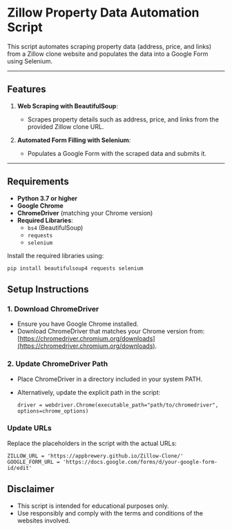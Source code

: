 # Zillow Property Data Automation Script

This script automates scraping property data (address, price, and links) from a Zillow clone website and populates the data into a Google Form using Selenium.

---

## Features

1. **Web Scraping with BeautifulSoup**:
   - Scrapes property details such as address, price, and links from the provided Zillow clone URL.

2. **Automated Form Filling with Selenium**:
   - Populates a Google Form with the scraped data and submits it.

---

## Requirements

- **Python 3.7 or higher**
- **Google Chrome**
- **ChromeDriver** (matching your Chrome version)
- **Required Libraries**:
  - `bs4` (BeautifulSoup)
  - `requests`
  - `selenium`

Install the required libraries using:

    pip install beautifulsoup4 requests selenium

## Setup Instructions

### 1. Download ChromeDriver
- Ensure you have Google Chrome installed.  
- Download ChromeDriver that matches your Chrome version from:  
[https://chromedriver.chromium.org/downloads](https://chromedriver.chromium.org/downloads).

### 2. Update ChromeDriver Path
- Place ChromeDriver in a directory included in your system PATH.  
- Alternatively, update the explicit path in the script:

      driver = webdriver.Chrome(executable_path="path/to/chromedriver", options=chrome_options)

### Update URLs

Replace the placeholders in the script with the actual URLs:

    ZILLOW_URL = 'https://appbrewery.github.io/Zillow-Clone/'
    GOOGLE_FORM_URL = 'https://docs.google.com/forms/d/your-google-form-id/edit'

## Disclaimer
- This script is intended for educational purposes only.
- Use responsibly and comply with the terms and conditions of the websites involved.







